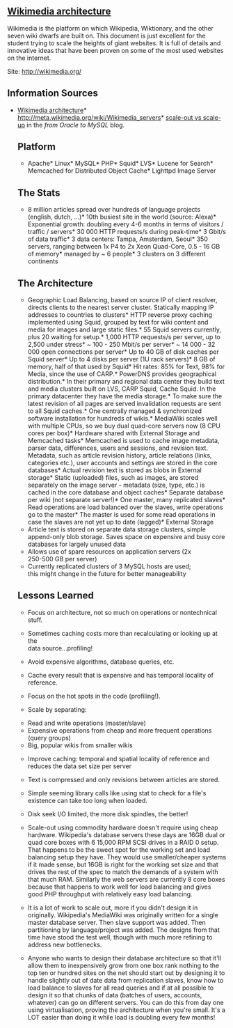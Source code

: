 ## [Wikimedia architecture](/blog/2007/8/22/wikimedia-architecture.html)

    

    

Wikimedia is the platform on which Wikipedia, Wiktionary, and the other seven wiki dwarfs are built on. This document is just excellent for the student trying to scale the heights of giant websites. It is full of details and innovative ideas that have been proven on some of the most used websites on the internet.

Site: http://wikimedia.org/

## Information Sources

*   [Wikimedia architecture](http://www.nedworks.org/~mark/presentations/san/Wikimedia%20architecture.pdf)*   http://meta.wikimedia.org/wiki/Wikimedia_servers*   [scale-out vs scale-up](http://oracle2mysql.wordpress.com/2007/08/22/12/) in the _from Oracle to MySQL_ blog.  

    ## Platform

    *   Apache*   Linux*   MySQL*   PHP*   Squid*   LVS*   Lucene for Search*   Memcached for Distributed Object Cache*   Lighttpd Image Server  

    ## The Stats

    *   8 million articles spread over hundreds of language projects (english, dutch, ...)*   10th busiest site in the world (source: Alexa)*   Exponential growth: doubling every 4-6 months in terms of visitors / traffic / servers*   30 000 HTTP requests/s during peak-time*   3 Gbit/s of data traffic*   3 data centers: Tampa, Amsterdam, Seoul*   350 servers, ranging between 1x P4 to 2x Xeon Quad-Core, 0.5 - 16 GB of memory*   managed by ~ 6 people*   3 clusters on 3 different continents  

    ## The Architecture

    *   Geographic Load Balancing, based on source IP of client resolver, directs clients to the nearest server cluster. Statically mapping IP addresses to countries to clusters*   HTTP reverse proxy caching implemented using Squid, grouped by text for wiki content and media for images and large static files.*   55 Squid servers currently, plus 20 waiting for setup.*   1,000 HTTP requests/s per server, up to 2,500 under stress*   ~ 100 - 250 Mbit/s per server*   ~ 14 000 - 32 000 open connections per server*   Up to 40 GB of disk caches per Squid server*   Up to 4 disks per server (1U rack servers)*   8 GB of memory, half of that used by Squid*   Hit rates: 85% for Text, 98% for Media, since the use of CARP.*   PowerDNS provides geographical distribution.*   In their primary and regional data center they build text and media clusters built on LVS, CARP Squid, Cache Squid. In the primary datacenter they have the media storage.*   To make sure the latest revision of all pages are served invalidation requests are sent to all Squid caches.*   One centrally managed & synchronized software installation for hundreds of wikis.*   MediaWiki scales well with multiple CPUs, so we buy dual quad-core servers now (8 CPU cores per box)*   Hardware shared with External Storage and Memcached tasks*   Memcached is used to cache image metadata, parser data, differences, users and sessions, and revision text. Metadata, such as article revision history, article relations (links, categories etc.), user accounts and settings are stored in the core databases*   Actual revision text is stored as blobs in External storage*   Static (uploaded) files, such as images, are stored separately on the image server - metadata (size, type, etc.) is cached in the core database and object caches*   Separate database per wiki (not separate server!)*   One master, many replicated slaves*   Read operations are load balanced over the slaves, write operations go to the master*   The master is used for some read operations in case the slaves are not yet up to date (lagged)*   External Storage  
    - Article text is stored on separate data storage clusters, simple append-only blob storage. Saves space on expensive and busy core databases for largely unused data  
    - Allows use of spare resources on application servers (2x  
    250-500 GB per server)  
    - Currently replicated clusters of 3 MySQL hosts are used;  
    this might change in the future for better manageability  

    ## Lessons Learned

    *   Focus on architecture, not so much on operations or nontechnical stuff.  

    *   Sometimes caching costs more than recalculating or looking up at the  
    data source...profiling!  

    *   Avoid expensive algorithms, database queries, etc.  

    *   Cache every result that is expensive and has temporal locality of reference.  

    *   Focus on the hot spots in the code (profiling!).  

    *   Scale by separating:  
    - Read and write operations (master/slave)  
    - Expensive operations from cheap and more frequent operations (query groups)  
    - Big, popular wikis from smaller wikis  

    *   Improve caching: temporal and spatial locality of reference and reduces the data set size per server  

    *   Text is compressed and only revisions between articles are stored.  

    *   Simple seeming library calls like using stat to check for a file's existence can take too long when loaded.  

    *   Disk seek I/O limited, the more disk spindles, the better!  

    *   Scale-out using commodity hardware doesn't require using cheap hardware. Wikipedia's database servers these days are 16GB dual or quad core boxes with 6 15,000 RPM SCSI drives in a RAID 0 setup. That happens to be the sweet spot for the working set and load balancing setup they have. They would use smaller/cheaper systems if it made sense, but 16GB is right for the working set size and that drives the rest of the spec to match the demands of a system with that much RAM. Similarly the web servers are currently 8 core boxes because that happens to work well for load balancing and gives good PHP throughput with relatively easy load balancing.  

    *   It is a lot of work to scale out, more if you didn't design it in originally. Wikipedia's MediaWiki was originally written for a single master database server. Then slave support was added. Then partitioning by language/project was added. The designs from that time have stood the test well, though with much more refining to address new bottlenecks.  

    *   Anyone who wants to design their database architecture so that it'll allow them to inexpensively grow from one box rank nothing to the top ten or hundred sites on the net should start out by designing it to handle slightly out of date data from replication slaves, know how to load balance to slaves for all read queries and if at all possible to design it so that chunks of data (batches of users, accounts, whatever) can go on different servers. You can do this from day one using virtualisation, proving the architecture when you're small. It's a LOT easier than doing it while load is doubling every few months!    